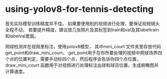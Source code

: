 # using-yolov8-for-tennis-detecting
首先实际模型训练精度并不佳。
如果要使用别的视频进行处理，要保证视频镜头全程不动，
若要提升精度，建议放几张照片及其标签到train和val及其labeltrain和labelval里面。


网球检测并在视频里标注，使用yolov8模型，
其中mini_court 文件夹里存放代码get_point和draw_mini_court，
get_point用于在你所要处理的视频中网球场界四个点的位置判定，需要手动标四个点，然后程序会告诉你四个点位置，
draw_mini_court 函数用于对视频进行处理标注出球和球员位置，生成俯瞰图并计算速度。
